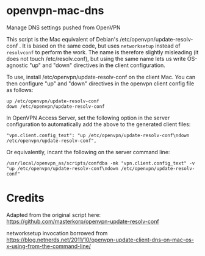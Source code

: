 # openvpn-mac-dns
Manage DNS settings pushed from OpenVPN

This script is the Mac equivalent of Debian's /etc/openvpn/update-resolv-conf . It is based on the same
code, but uses `networksetup` instead of `resolvconf` to perform the work.
The name is therefore slightly misleading (it does not touch /etc/resolv.conf),
but using the same name lets us write OS-agnostic "up" and "down" directives in the client configuration.

To use, install /etc/openvpn/update-resolv-conf on the client Mac. You can then configure "up" and "down"
directives in the openvpn client config file as follows:

```
up /etc/openvpn/update-resolv-conf
down /etc/openvpn/update-resolv-conf
```

In OpenVPN Access Server, set the following option in the server configuration to automatically
add the above to the generated client files:

```
"vpn.client.config_text": "up /etc/openvpn/update-resolv-conf\ndown /etc/openvpn/update-resolv-conf", 
```

Or equivalently, incant the following on the server command line:

```
/usr/local/openvpn_as/scripts/confdba -mk "vpn.client.config_text" -v "up /etc/openvpn/update-resolv-conf\ndown /etc/openvpn/update-resolv-conf"
```

# Credits

Adapted from the original script here: https://github.com/masterkorp/openvpn-update-resolv-conf

networksetup invocation borrowed from https://blog.netnerds.net/2011/10/openvpn-update-client-dns-on-mac-os-x-using-from-the-command-line/

